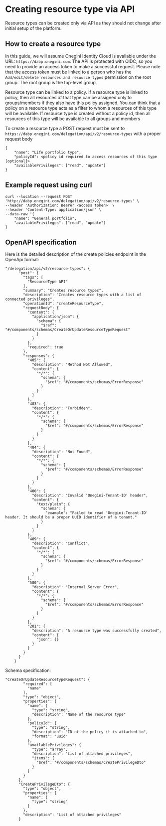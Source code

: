 # Creating resource type via API
Resource types can be created only via API as they should not change after initial setup of the platform.

## How to create a resource type
In this guide, we will assume Onegini Identity Cloud is available under the URL: `https://dabp.onegini.com`.
The API is protected with OIDC, so you need to provide an access token to make a successful request.
Please note that the access token must be linked to a person who has the `Add/edit/delete resources and resource types` permission 
on the root group. The root group is the top-level group.

Resource type can be linked to a policy. If a resource type is linked to policy, then all resources of that type can be assigned only to groups/members if they also have this policy assigned.
You can think that a policy on a resource type acts as a filter to whom a resources of this type will be available.
If resource type is created without a policy id, then all resources of this type will be available to all groups and members 

To create a resource type a POST request must be sent to `https://dabp.onegini.com/delegation/api/v2/resource-types` with a proper request body
```
{
    "name": "Life portfolio type",
    "policyId": <policy id required to access resources of this type [optional]>
    "availablePrivileges": ["read", "update"]
}
```

## Example request using curl

```
curl --location --request POST 'http://dabp.onegini.com/delegation/api/v2/resource-types' \
--header 'Authorization: Bearer <access token>' \
--header 'Content-Type: application/json' \
--data-raw '{
    "name": "General portfolio",
    "availablePrivileges": ["read", "update"]
}
```


## OpenAPI specification
Here is the detailed description of the create policies endpoint in the OpenApi format:
``` 
"/delegation/api/v2/resource-types": {
      "post": {
        "tags": [
          "ResourceType API"
        ],
        "summary": "Creates resource types",
        "description": "Creates resource types with a list of connected privileges",
        "operationId": "createResourceType",
        "requestBody": {
          "content": {
            "application/json": {
              "schema": {
                "$ref": "#/components/schemas/CreateOrUpdateResourceTypeRequest"
              }
            }
          },
          "required": true
        },
        "responses": {
          "405": {
            "description": "Method Not Allowed",
            "content": {
              "*/*": {
                "schema": {
                  "$ref": "#/components/schemas/ErrorResponse"
                }
              }
            }
          },
          "403": {
            "description": "Forbidden",
            "content": {
              "*/*": {
                "schema": {
                  "$ref": "#/components/schemas/ErrorResponse"
                }
              }
            }
          },
          "404": {
            "description": "Not Found",
            "content": {
              "*/*": {
                "schema": {
                  "$ref": "#/components/schemas/ErrorResponse"
                }
              }
            }
          },
          "400": {
            "description": "Invalid 'Onegini-Tenant-ID' header",
            "content": {
              "text/plain": {
                "schema": {
                  "example": "Failed to read 'Onegini-Tenant-ID' header. It should be a proper UUID identifier of a tenant."
                }
              }
            }
          },
          "409": {
            "description": "Conflict",
            "content": {
              "*/*": {
                "schema": {
                  "$ref": "#/components/schemas/ErrorResponse"
                }
              }
            }
          },
          "500": {
            "description": "Internal Server Error",
            "content": {
              "*/*": {
                "schema": {
                  "$ref": "#/components/schemas/ErrorResponse"
                }
              }
            }
          },
          "201": {
            "description": "A resource type was successfully created",
            "content": {
              "json": {}
            }
          }
        }
      }
    }
```
Schema specification:
```
"CreateOrUpdateResourceTypeRequest": {
        "required": [
          "name"
        ],
        "type": "object",
        "properties": {
          "name": {
            "type": "string",
            "description": "Name of the resource type"
          },
          "policyId": {
            "type": "string",
            "description": "ID of the policy it is attached to",
            "format": "uuid"
          },
          "availablePrivileges": {
            "type": "array",
            "description": "List of attached privileges",
            "items": {
              "$ref": "#/components/schemas/CreatePrivilegeDto"
            }
          }
        }
      },
      "CreatePrivilegeDto": {
        "type": "object",
        "properties": {
          "name": {
            "type": "string"
          }
        },
        "description": "List of attached privileges"
      }
```
